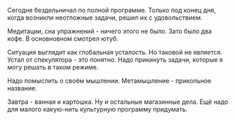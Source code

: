 Сегодня бездельничал по полной программе. Только под конец дня, когда возникли неотложные задачи, решил их с удовольствием.

Медитации, сна упражнений - ничего этого не было. Зато было два кофе.
В основновном смотрел ютуб.

Ситуация выглядит как глобальная усталость. Но таковой не является.
Устал от спекулятора - это понятно.
Надо прикинуть задачи, которые я могу решать в таком режиме.

Надо помыслить о своём мышлении. Метамышление - прикольное название.

Завтра - ванная и картошка. Ну и остальные магазинные дела. Ещё надо для малого какую-нить культурную программу придумать.